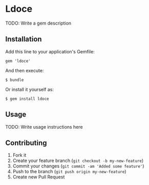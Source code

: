 # Ldoce

TODO: Write a gem description

## Installation

Add this line to your application's Gemfile:

    gem 'ldoce'

And then execute:

    $ bundle

Or install it yourself as:

    $ gem install ldoce

## Usage

TODO: Write usage instructions here

## Contributing

1. Fork it
2. Create your feature branch (`git checkout -b my-new-feature`)
3. Commit your changes (`git commit -am 'Added some feature'`)
4. Push to the branch (`git push origin my-new-feature`)
5. Create new Pull Request

